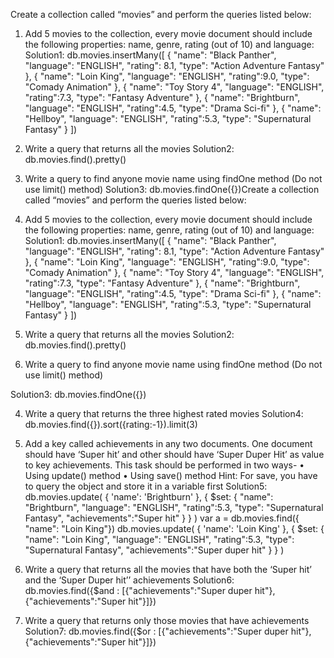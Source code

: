 Create a collection called “movies” and perform the queries listed below:
1) Add 5 movies to the collection, every movie document should include the following properties: 
name, genre, rating (out of 10) and language:
Solution1:
db.movies.insertMany([
{
 "name": "Black Panther",
 "language": "ENGLISH",
 "rating": 8.1,
 "type": "Action Adventure Fantasy"
 },
 {
 "name": "Loin King",
 "language": "ENGLISH",
 "rating":9.0,
 "type": "Comady Animation"
 },
 {
 "name": "Toy Story 4",
 "language": "ENGLISH",
 "rating":7.3,
 "type": "Fantasy Adventure"
 },
 {
 "name": "Brightburn",
 "language": "ENGLISH",
 "rating":4.5,
 "type": "Drama Sci-fi"
 },
 {
 "name": "Hellboy",
 "language": "ENGLISH",
 "rating":5.3,
 "type": "Supernatural Fantasy"
 }
])
2) Write a query that returns all the movies
Solution2: db.movies.find().pretty()
3) Write a query to find anyone movie name using findOne method (Do not use limit() method)
Solution3: db.movies.findOne({})Create a collection called “movies” and perform the queries listed below:
1) Add 5 movies to the collection, every movie document should include the following properties: 
name, genre, rating (out of 10) and language:
Solution1:
db.movies.insertMany([
{
 "name": "Black Panther",
 "language": "ENGLISH",
 "rating": 8.1,
 "type": "Action Adventure Fantasy"
 },
 {
 "name": "Loin King",
 "language": "ENGLISH",
 "rating":9.0,
 "type": "Comady Animation"
 },
 {
 "name": "Toy Story 4",
 "language": "ENGLISH",
 "rating":7.3,
 "type": "Fantasy Adventure"
 },
 {
 "name": "Brightburn",
 "language": "ENGLISH",
 "rating":4.5,
 "type": "Drama Sci-fi"
 },
 {
 "name": "Hellboy",
 "language": "ENGLISH",
 "rating":5.3,
 "type": "Supernatural Fantasy"
 }
])

2) Write a query that returns all the movies
Solution2: db.movies.find().pretty()

3) Write a query to find anyone movie name using findOne method (Do not use limit() method)

Solution3: db.movies.findOne({})

4) Write a query that returns the three highest rated movies
Solution4: db.movies.find({}).sort({rating:-1}).limit(3)
5) Add a key called achievements in any two documents. One document should have ‘Super hit’ and 
other should have ‘Super Duper Hit’ as value to key achievements. This task should be performed 
in two ways-
• Using update() method 
• Using save() method
Hint: For save, you have to query the object and store it in a variable first
 Solution5:
db.movies.update(
 { 'name': 'Brightburn' },
 {
 $set: {
 "name": "Brightburn",
 "language": "ENGLISH",
 "rating":5.3,
 "type": "Supernatural Fantasy",
 "achievements":"Super hit"
 }
 }
)
var a = db.movies.find({ "name": "Loin King"})
db.movies.update(
 { 'name': 'Loin King' },
 {
 $set: {
 "name": "Loin King",
 "language": "ENGLISH",
 "rating":5.3,
 "type": "Supernatural Fantasy",
 "achievements":"Super duper hit"
 }
 }
)

6) Write a query that returns all the movies that have both the ‘Super hit’ and the ‘Super Duper hit’’ 
achievements
Solution6:
db.movies.find({$and : [{"achievements":"Super duper
hit"},{"achievements":"Super hit"}]})

7) Write a query that returns only those movies that have achievements
Solution7:
db.movies.find({$or : [{"achievements":"Super duper 
hit"},{"achievements":"Super hit"}]})
